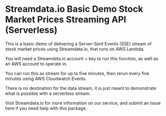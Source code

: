 # Streamdata.io Basic Demo Stock Market Prices Streaming API (Serverless)
This is a basic demo of delivering a Server-Sent Events (SSE) stream of stock market prices using Streamdata.io, that runs on AWS Lambda.

You will need a Streamdata.io account + key to run this function, as well as an AWS account to operate in.

You can run this as stream for up to five minutes, then rerun every five minutes using AWS Cloudwatch Events.

There is no destination for the data stream, it is just meant to demonstrate what is possible with a serverless stream.

Visit Streamdata.io for more information on our service, and submit an issue here if you need help with this package.
